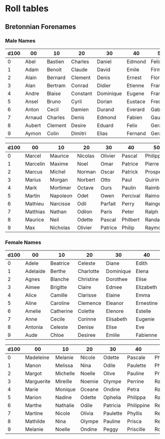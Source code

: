 # Roll tables

## Bretonnian Forenames

### Male Names

| d100 | 00        | 10        | 20        | 30        | 40        | 50        | 60        | 70        | 80        | 90        |
|------|-----------|-----------|-----------|-----------|-----------|-----------|-----------|-----------|-----------|-----------|
| 0    | Abel      | Bastien   | Charles   | Daniel    | Edmond    | Felix     | Gaspar    | Henri     | Igor      | Jean      |
| 1    | Adam      | Benoit    | Claude    | David     | Emile     | Firmin    | Georges   | Herbert   | Isaac     | Joseph    |
| 2    | Alain     | Bernard   | Clement   | Denis     | Ernest    | Florent   | Gerard    | Herve     | Ivan      | Jules     |
| 3    | Alan      | Bertram   | Conrad    | Didier    | Etienne   | Francis   | Gilbert   | Honore    | Jacques   | Laurent   |
| 4    | Andre     | Blaise    | Constant  | Dominique | Eugene    | Francois  | Gilles    | Hubert    | Jerome    | Leon      |
| 5    | Ansel     | Bruno     | Cyril     | Dorian    | Eustace   | Fredric   | Godfroy   | Hugo      | Joel      | Louis     |
| 6    | Anton     | Cecil     | Damien    | Durand    | Everard   | Gabriel   | Gregory   | Hugues    | Julien    | Luc       |
| 7    | Arnaud    | Charles   | Denis     | Edmond    | Fabien    | Gautier   | Guy       | Humbert   | Justin    | Marc      |
| 8    | Aubert    | Clement   | Desire    | Eduard    | Felix     | Gerard    | Gaston    | Hugh      | Lucien    | Martin    |
| 9    | Aymon     | Colin     | Dimitri   | Elias     | Fernand   | Gerald    | Guillaume | Henri     | Ludwig    | Michel    |

| d100 | 00        | 10        | 20        | 30        | 40        | 50        | 60        | 70        | 80        | 90        |
|------|-----------|-----------|-----------|-----------|-----------|-----------|-----------|-----------|-----------|-----------|
| 0    | Marcel    | Maurice   | Nicolas   | Olivier   | Pascal    | Philippe  | Quentin   | Raoul     | Samuel    | Thierry   |
| 1    | Marcelin  | Maxime    | Noel      | Omar      | Patrice   | Pierre    | Rachel    | Raymond   | Sebastian | Thomas    |
| 2    | Marcus    | Michel    | Norman    | Oscar     | Patrick   | Prosper   | Ralph     | Remi      | Simon     | Timothy   |
| 3    | Marius    | Morgan    | Norbert   | Otto      | Paul      | Quirin    | Raphael   | Renard    | Stefan    | Tristan   |
| 4    | Mark      | Mortimer  | Octave    | Ours      | Paulin    | Raimbaud  | Regis     | Rene      | Sylvain   | Ulysse    |
| 5    | Martin    | Napoleon  | Odet      | Owen      | Percival  | Raimond   | Reginald  | Richard   | Sylvestre | Urban     |
| 6    | Mathieu   | Narcisse  | Odil      | Parfait   | Perry     | Rainger   | Remy      | Robert    | Tancred   | Victor    |
| 7    | Matthias  | Nathan    | Odilon    | Paris     | Peter     | Ralph     | Renaud    | Roger     | Theo      | Vincent   |
| 8    | Maurice   | Neil      | Odette    | Pascal    | Philbert  | Randall   | Rene      | Roland    | Theodore  | Xavier    |
| 9    | Max       | Nicholas  | Olivier   | Patrice   | Philip    | Raymond   | Richard   | Romain    | Thibault  | Yves      |

### Female Names

| d100 | 00       | 10        | 20        | 30        | 40        | 50        | 60         | 70        | 80        | 90        |
|------|----------|-----------|-----------|-----------|-----------|-----------|------------|-----------|-----------|-----------|
| 0    | Adele    | Beatrice  | Celeste   | Diane     | Edith     | Felicie   | Gabrielle  | Helene    | Ida       | Jeanne    |
| 1    | Adelaide | Berthe    | Charlotte | Dominique | Elena     | Florence  | Genevieve  | Henriette | Ines      | Josephine |
| 2    | Agnes    | Blanche   | Christine | Dorothee  | Elise     | Fleur     | Germaine   | Hermine   | Irene     | Julie     |
| 3    | Aimee    | Brigitte  | Claire    | Edmee     | Elizabeth | Francine  | Giselle    | Hortense  | Isabeau   | Juliette  |
| 4    | Alice    | Camille   | Clarisse  | Elaine    | Emma      | Francoise | Guillemette| Huguette  | Isabelle  | Louise    |
| 5    | Aline    | Caroline  | Clemence  | Eleanor   | Ernestine | Gabrielle | Heloise    | Idelie    | Jacqueline| Lucette   |
| 6    | Amelie   | Catherine | Colette   | Elenore   | Estelle   | Genevieve | Henriette  | Ignacia   | Jeannette | Lucie     |
| 7    | Anne     | Cecile    | Corinne   | Elisabeth | Eugenie   | Germaine  | Hermine    | Ilona     | Joelle    | Margot    |
| 8    | Antonia  | Celeste   | Denise    | Elise     | Eve       | Giselle   | Hortense   | Imogene   | Josette   | Marie     |
| 9    | Aude     | Chloe     | Desiree   | Emilie    | Fabienne  | Gwendoline| Huguette   | Iris      | Judith    | Mathilde  |

| d100 | 00        | 10        | 20        | 30        | 40        | 50        | 60        | 70        | 80        | 90        |
|------|-----------|-----------|-----------|-----------|-----------|-----------|-----------|-----------|-----------|-----------|
| 0    | Madeleine | Melanie   | Nicole    | Odette    | Pascale   | Philippine| Rachel    | Sabine    | Therese   | Valentine |
| 1    | Manon     | Melissa   | Nina      | Odile     | Paulette  | Philomene | Rachelle  | Sandra    | Tiphanie  | Valerie   |
| 2    | Margot    | Michelle  | Noelle    | Olive     | Pauline   | Priscille | Raymonde  | Sarah     | Ursula    | Veronique |
| 3    | Marguerite| Mireille  | Noemie    | Olympe    | Perrine   | Rachel    | Regina    | Simone    | Valentine | Victoire  |
| 4    | Marie     | Monique   | Oceane    | Ondine    | Petra     | Rachelle  | Reine     | Sophie    | Valerie   | Victoria  |
| 5    | Marion    | Nadine    | Odette    | Ophelia   | Philippa  | Raymonde  | Renee     | Stephanie | Vera      | Violette  |
| 6    | Marthe    | Nathalie  | Odile     | Patricia  | Philippine| Rebecca   | Rita      | Suzanne   | Veronique | Viviane   |
| 7    | Martine   | Nicole    | Olivia    | Paulette  | Phyllis   | Regina    | Rose      | Sylvie    | Victoria  | Yvette    |
| 8    | Mathilde  | Nina      | Olympe    | Pauline   | Prisca    | Renee     | Roseline  | Therese   | Violette  | Yvonne    |
| 9    | Melanie   | Noelle    | Ondine    | Peggy     | Priscille | Rosalie   | Ruth      | Toinette  | Virginia  | Zoe       |
